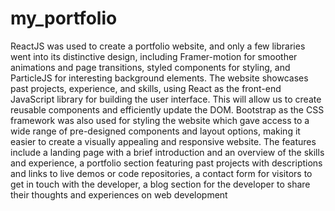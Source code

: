 # my_portfolio
ReactJS was used to create a portfolio website, and only a few libraries went into its distinctive design, including Framer-motion for smoother animations and page transitions, styled components for styling, and ParticleJS for interesting background elements.
The website showcases past projects, experience, and skills, using React as the front-end JavaScript library for building the user interface. This will allow us to create reusable components and efficiently update the DOM. Bootstrap as the CSS framework was also used for styling the website which gave access to a wide range of pre-designed components and layout options, making it easier to create a visually appealing and responsive website. 
The features include a landing page with a brief introduction and an overview of the skills and experience, a portfolio section featuring past projects with descriptions and links to live demos or code repositories, a contact form for visitors to get in touch with the developer, a blog section for the developer to share their thoughts and experiences on web development
